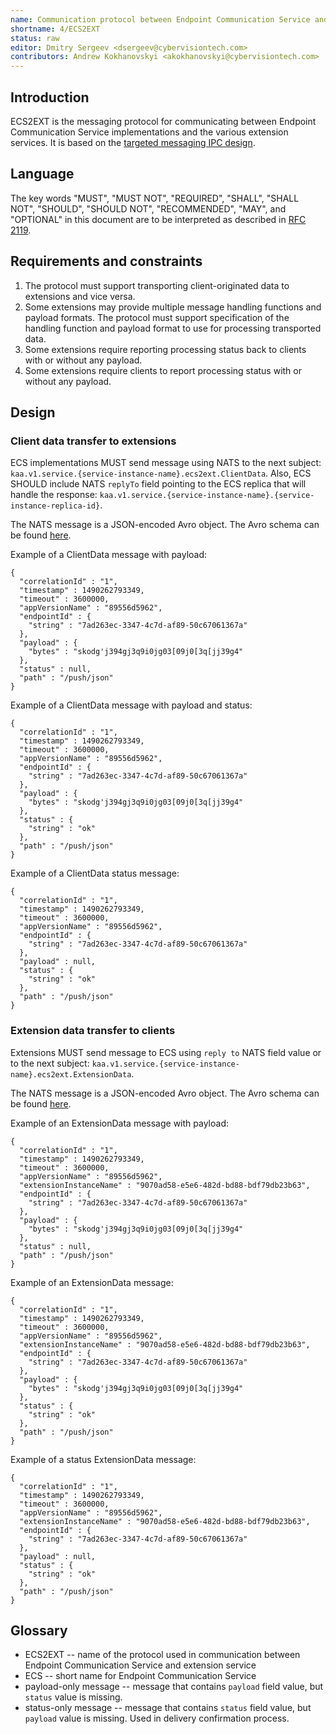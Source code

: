 ```yaml
---
name: Communication protocol between Endpoint Communication Service and extension services
shortname: 4/ECS2EXT
status: raw
editor: Dmitry Sergeev <dsergeev@cybervisiontech.com>
contributors: Andrew Kokhanovskyi <akokhanovskyi@cybervisiontech.com>
---
```


## Introduction
ECS2EXT is the messaging protocol for communicating between Endpoint Communication Service implementations and the various extension services.
It is based on the [targeted messaging IPC design](/0003-messaging-ipc/README.md#targeted-messaging).

## Language
The key words "MUST", "MUST NOT", "REQUIRED", "SHALL", "SHALL NOT", "SHOULD", "SHOULD NOT", "RECOMMENDED", "MAY", and "OPTIONAL" in this document are to be interpreted as described in [RFC 2119](https://tools.ietf.org/html/rfc2119).

## Requirements and constraints
1. The protocol must support transporting client-originated data to extensions and vice versa.
2. Some extensions may provide multiple message handling functions and payload formats.
The protocol must support specification of the handling function and payload format to use for processing transported data.
3. Some extensions require reporting processing status back to clients with or without any payload.
4. Some extensions require clients to report processing status with or without any payload.

## Design

### Client data transfer to extensions
ECS implementations MUST send message using NATS to the next subject: `kaa.v1.service.{service-instance-name}.ecs2ext.ClientData`.
Also, ECS SHOULD include NATS `replyTo` field pointing to the ECS replica that will handle the response: `kaa.v1.service.{service-instance-name}.{service-instance-replica-id}`.

The NATS message is a JSON-encoded Avro object.
The Avro schema can be found [here](./ClientData.avsc).

Example of a ClientData message with payload:
```
{
  "correlationId" : "1",
  "timestamp" : 1490262793349,
  "timeout" : 3600000,
  "appVersionName" : "89556d5962",
  "endpointId" : {
    "string" : "7ad263ec-3347-4c7d-af89-50c67061367a"
  },
  "payload" : {
    "bytes" : "skodg'j394gj3q9i0jg03[09j0[3q[jj39g4"
  },
  "status" : null,
  "path" : "/push/json"
}
```

Example of a ClientData message with payload and status:
```
{
  "correlationId" : "1",
  "timestamp" : 1490262793349,
  "timeout" : 3600000,
  "appVersionName" : "89556d5962",
  "endpointId" : {
    "string" : "7ad263ec-3347-4c7d-af89-50c67061367a"
  },
  "payload" : {
    "bytes" : "skodg'j394gj3q9i0jg03[09j0[3q[jj39g4"
  },
  "status" : {
    "string" : "ok"
  },
  "path" : "/push/json"
}
```

Example of a ClientData status message:
```
{
  "correlationId" : "1",
  "timestamp" : 1490262793349,
  "timeout" : 3600000,
  "appVersionName" : "89556d5962",
  "endpointId" : {
    "string" : "7ad263ec-3347-4c7d-af89-50c67061367a"
  },
  "payload" : null,
  "status" : {
    "string" : "ok"
  },
  "path" : "/push/json"
}
```

### Extension data transfer to clients
Extensions MUST send message to ECS using `reply to` NATS field value or to the next subject: `kaa.v1.service.{service-instance-name}.ecs2ext.ExtensionData`.

The NATS message is a JSON-encoded Avro object.
The Avro schema can be found [here](./ExtensionData.avsc).

Example of an ExtensionData message with payload:
```
{
  "correlationId" : "1",
  "timestamp" : 1490262793349,
  "timeout" : 3600000,
  "appVersionName" : "89556d5962",
  "extensionInstanceName" : "9070ad58-e5e6-482d-bd88-bdf79db23b63",
  "endpointId" : {
    "string" : "7ad263ec-3347-4c7d-af89-50c67061367a"
  },
  "payload" : {
    "bytes" : "skodg'j394gj3q9i0jg03[09j0[3q[jj39g4"
  },
  "status" : null,
  "path" : "/push/json"
}
```

Example of an ExtensionData message:
```
{
  "correlationId" : "1",
  "timestamp" : 1490262793349,
  "timeout" : 3600000,
  "appVersionName" : "89556d5962",
  "extensionInstanceName" : "9070ad58-e5e6-482d-bd88-bdf79db23b63",
  "endpointId" : {
    "string" : "7ad263ec-3347-4c7d-af89-50c67061367a"
  },
  "payload" : {
    "bytes" : "skodg'j394gj3q9i0jg03[09j0[3q[jj39g4"
  },
  "status" : {
    "string" : "ok"
  },
  "path" : "/push/json"
}
```

Example of a status ExtensionData message:
```
{
  "correlationId" : "1",
  "timestamp" : 1490262793349,
  "timeout" : 3600000,
  "appVersionName" : "89556d5962",
  "extensionInstanceName" : "9070ad58-e5e6-482d-bd88-bdf79db23b63",
  "endpointId" : {
    "string" : "7ad263ec-3347-4c7d-af89-50c67061367a"
  },
  "payload" : null,
  "status" : {
    "string" : "ok"
  },
  "path" : "/push/json"
}
```

## Glossary

- ECS2EXT -- name of the protocol used in communication between Endpoint Communication Service and extension service
- ECS -- short name for Endpoint Communication Service
- payload-only message -- message that contains `payload` field value, but `status` value is missing.
- status-only message -- message that contains `status` field value, but `payload` value is missing. Used in delivery confirmation process.
